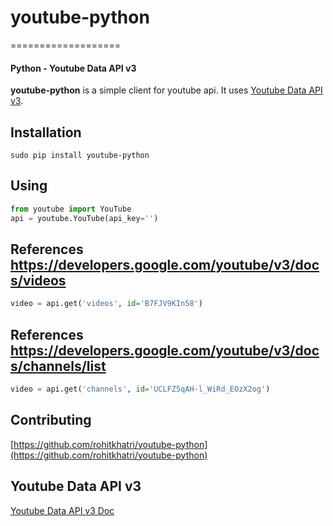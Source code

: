 # youtube-python
===================
#### Python - Youtube Data API v3

**youtube-python** is a simple client for youtube api. It uses [Youtube Data API v3](https://developers.google.com/youtube/v3/).

## Installation
``` 
sudo pip install youtube-python
```

## Using
```python
from youtube import YouTube
api = youtube.YouTube(api_key='')
```

## References https://developers.google.com/youtube/v3/docs/videos
```python
video = api.get('videos', id='B7FJV9KIn58')
```

## References https://developers.google.com/youtube/v3/docs/channels/list
```python
video = api.get('channels', id='UCLFZ5qAH-l_WiRd_EOzX2og')
```


## Contributing
[https://github.com/rohitkhatri/youtube-python](https://github.com/rohitkhatri/youtube-python)

## Youtube Data API v3
[Youtube Data API v3 Doc](https://developers.google.com/youtube/v3/)

